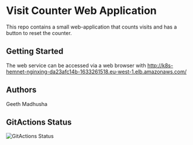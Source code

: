 # Visit Counter Web Application

This repo contains a small web-application that counts visits and has a button to reset the counter.

## Getting Started

The web service can be accessed via a web browser with http://k8s-hemnet-nginxing-da23afc14b-1633261518.eu-west-1.elb.amazonaws.com/

## Authors

Geeth Madhusha

## GitActions Status
![GitActions Status](https://github.com/geethmd/hemnet-app/actions/workflows/dockerbuild.yml/badge.svg)